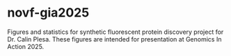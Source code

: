 # novf-gia2025
Figures and statistics for synthetic fluorescent protein discovery project for Dr. Calin Plesa. These figures are intended for presentation at Genomics In Action 2025.
